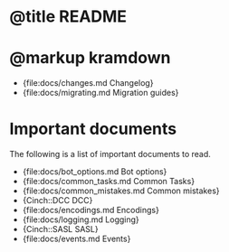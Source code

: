 # @title README
# @markup kramdown


- {file:docs/changes.md Changelog}
- {file:docs/migrating.md Migration guides}

# Important documents

The following is a list of important documents to read.

- {file:docs/bot_options.md Bot options}
- {file:docs/common_tasks.md Common Tasks}
- {file:docs/common_mistakes.md Common mistakes}
- {Cinch::DCC DCC}
- {file:docs/encodings.md Encodings}
- {file:docs/logging.md Logging}
- {Cinch::SASL SASL}
- {file:docs/events.md Events}
